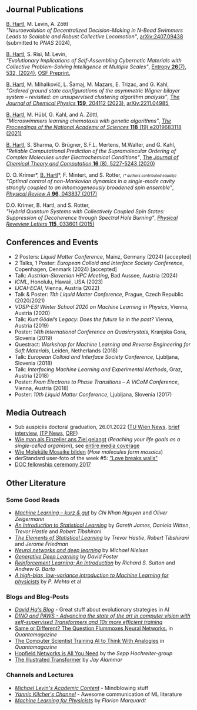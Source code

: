## Journal Publications
<u>B. Hartl</u>, M. Levin, A. Zöttl<br>
<i>"Neuroevolution of Decentralized Decision-Making in N-Bead Swimmers Leads to Scalable and Robust Collective Locomotion"</i>,
<a target="_blank" href="https://doi.org/10.48550/arXiv.2407.09438">arXiv:2407.09438</a> (submitted to _PNAS_ 2024),<br>

<u>B. Hartl</u>, S. Risi, M. Levin,<br>
<i>"Evolutionary Implications of Self-Assembling Cybernetic Materials with Collective Problem-Solving Intelligence at Multiple Scales"</i>,
<a target="_blank" href="https://www.mdpi.com/1099-4300/26/7/532">Entropy <b>26</b>(7), 532, (2024)</a>, <a target="_blank" href="https://doi.org/10.31219/osf.io/sp9kf">OSF Preprint</a>,<br>

<u>B. Hartl</u>, M. Mihalkovič, L. Šamaj, M. Mazars, E. Trizac, and G. Kahl,<br>
<i>"Ordered ground state configurations of the asymmetric Wigner bilayer system – revisited: an unsupervised clustering algorithm analysis"</i>,
<a target="_blank" href="https://doi.org/10.1063/5.0166822">The <i>Journal of Chemical Physics</i> <b>159</b>, 204112 (2023)</a>, <a target="_blank" href="https://arxiv.org/abs/2211.04985">arXiv:2211.04985</a>,<br>

<u>B. Hartl</u>, M. Hübl, G. Kahl, and A. Zöttl,<br>
<i>"Microswimmers learning chemotaxis with genetic algorithms"</i>,
<a target="_blank" href="https://www.pnas.org/doi/10.1073/pnas.2019683118"><i>The Proceedings of the National Academy of Sciences</i> <b>118</b> (19) e2019683118 (2021)</a><br>

<u>B. Hartl</u>, S. Sharma, O. Brügner, S.F.L. Mertens, M.Walter, and G. Kahl,<br>
<i>"Reliable Computational Prediction of the Supramolecular Ordering of Complex Molecules under Electrochemical Conditions"</i>,
<a target="_blank" href="https://pubs.acs.org/doi/10.1021/acs.jctc.9b01251">The <i>Journal of Chemical Theory and Computation</i> <b>16</b> (8), 5227-5243 (2020)<a><br>

D. O. Krimer\*, <u>B. Hartl</u>\*, F. Mintert, and S. Rotter, <i style="font-size:10px;">(\* authors contributed equally)</i><br>
<i>"Optimal control of non-Markovian dynamics in a single-mode cavity strongly coupled to an inhomogeneously broadened spin ensemble"</i>,
<a target="_blank" href="https://journals.aps.org/pra/abstract/10.1103/PhysRevA.96.043837"><i>Physical Review A</i> <b>96</b>, 043837 (2017)</a><br>

D.O. Krimer, B. Hartl, and S. Rotter,<br>
<i>"Hybrid Quantum Systems with Collectively Coupled Spin States: Suppression of Decoherence through Spectral Hole Burning"</i>,
<a target="_blank" href="https://journals.aps.org/prl/abstract/10.1103/PhysRevLett.115.033601"><i>Physical Reveview Letters</i> <b>115</b>, 033601 (2015)</a><br>
  
## Conferences and Events
- 2 Posters: <i>Liquid Matter Conference</i>, Mainz, Germany (2024) [accepted]
- 2 Talks, 1 Poster: <i>European Colloid and Interface Society Conference</i>, Copenhagen, Denmark (2024) [accepted]
- Talk: <i>Austrian-Slovenian HPC Meeting</i>, Bad Aussee, Austria (2024)
- <i>ICML</i>, Honolulu, Hawaii, USA (2023)
- <i>IJCAI-ECAI</i>, Vienna, Austria (2022)
- Talk & Poster: <i>11th Liquid Matter Conference</i>, Prague, Czech Republic (2020/2021)
- <i>VDSP-ESI Winter School 2020 on Machine Learning in Physics</i>, Vienna, Austria (2020)
- Talk: <i>Kurt Gödel’s Legacy: Does the future lie in the past?</i> Vienna, Austria (2019)
- Poster: <i>14th International Conference on Quasicrystals</i>, Kranjska Gora, Slovenia (2019)
- Questract: <i>Workshop for Machine Learning and Reverse Engineering for Soft Materials</i>, Leiden, Netherlands (2018)
- Talk: <i>European Colloid and Interface Society Conference</i>, Ljubljana, Slovenia (2018)
- Talk: <i>Interfacing Machine Learning and Experimental Methods</i>, Graz, Austria (2018)
- Poster: <i>From Electrons to Phase Transitions – A ViCoM Conference</i>, Vienna, Austria (2018)
- Poster: <i>10th Liquid Matter Conference</i>, Ljubljana, Slovenia (2017)

## Media Outreach
  - Sub auspiciis doctoral graduation, 26.01.2022 
    (<a target="_blank" href="https://www.tuwien.at/tu-wien/aktuelles/news/news/sub-auspiciis-promotionen-am-26-jaenner-2022-an-der-tu-wien">TU Wien News</a>, <a target="_blank" href="http://www.itp.tuwien.ac.at/index.php?title=Home&oldid=6025">brief interview</a>,
     <a target="_blank" href="http://www.itp.tuwien.ac.at/index.php/News#Benedikt_Hartl_-_sub_auspiciis_Promotionen_am_26._J.C3.A4nner_2022_an_der_TU_Wien">ITP News</a>,
  <a target="_blank" href="https://orf.at/stories/3245159/">ORF</a>)
  - <a target="_blank" href="http://www.itp.tuwien.ac.at/index.php/News#Wie_man_als_Einzeller_ans_Ziel_gelangt">Wie man als Einzeller ans Ziel gelangt</a> (<i>Reaching your life goals as a single-celled organism</i>), see <a href="https://pnas.altmetric.com/details/99159598/news" target="_blank">entire media coverage</a>
  - <a target="_blank" href="http://www.itp.tuwien.ac.at/index.php/News#Wie_Molek.C3.BCle_Mosaike_bilden">Wie Moleküle Mosaike bilden</a> (<i>How molecules form mosaics</i>)
  - derStandard user-foto of the week #5: <a target="_blank" href="https://www.derstandard.at/story/2000108551041/userfotos-schicken-sie-ihr-foto-der-woche">"Love breaks walls"</a>
  - <a target="_blank" href="https://stipendien.oeaw.ac.at/aktuell/veranstaltungen/detail/feierliche-stipendienverleihung-2017">DOC fellowship ceremony 2017</a>

## Other Literature
### Some Good Reads
- [*Machine Learning – kurz & gut*](https://oreilly.de/produkt/machine-learning-kurz-gut-2/) by *Chi Nhan Nguyen* and *Oliver Zeigermann*
- [*An Introduction to Statistical Learning*](https://hastie.su.domains/ISLR2/ISLRv2_website.pdf) by *Gareth James*, *Daniela Witten*, *Trevor Hastie* and *Robert Tibshirani*
- [*The Elements of Statistical Learning*](https://hastie.su.domains/Papers/ESLII.pdf) by *Trevor Hastie*, *Robert Tibshirani* and *Jerome Friedman*
- [*Neural networks and deep learning*](http://neuralnetworksanddeeplearning.com/) by *Michael Nielsen*
- [*Generative Deep Learning*](https://www.oreilly.com/library/view/generative-deep-learning/9781492041931/) by *David Foster*
- [*Reinforcement Learning: An Introduction*](https://web.stanford.edu/class/psych209/Readings/SuttonBartoIPRLBook2ndEd.pdf) by *Richard S. Sutton* and *Andrew G. Barto*
- [*A high-bias, low-variance introduction to Machine Learning for physicists*](https://www.sciencedirect.com/science/article/pii/S0370157319300766?via%3Dihub#!) by *P. Mehta* et al

### Blogs and Blog-Posts
- [*David Ha's Blog*](https://blog.otoro.net/) - Great stuff about evolutionary strategies in AI
- [*DINO and PAWS - Advancing the state of the art in computer vision with self-supervised Transformers and 10x more efficient training*](https://ai.facebook.com/blog/dino-paws-computer-vision-with-self-supervised-transformers-and-10x-more-efficient-training/)
- [Same or Different? The Question Flummoxes Neural Networks.](https://www.quantamagazine.org/same-or-different-ai-cant-tell-20210623/) in *Quantamagazine*
- [The Computer Scientist Training AI to Think With Analogies](https://www.quantamagazine.org/melanie-mitchell-trains-ai-to-think-with-analogies-20210714) in *Quantamagazine*
- [Hopfield Networks is All You Need](https://ml-jku.github.io/hopfield-layers/) by the *Sepp Hochreiter-group*
- [The Illustrated Transformer](https://jalammar.github.io/illustrated-transformer/) by *Jay Alammar*

### Channels and Lectures
- [*Michael Levin's Academic Content*](https://www.youtube.com/channel/UC3pVafx6EZqXVI2V_Efu2uw) - Mindblowing stuff
- [*Yannic Kilcher's Channel*](https://www.youtube.com/c/YannicKilcher) - Awesome communication of ML literature
- [*Machine Learning for Physicists*](https://machine-learning-for-physicists.org/) by *Florian Marquardt*
